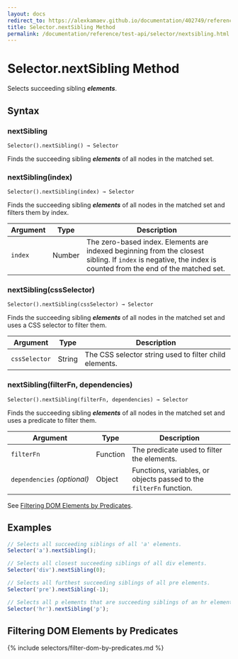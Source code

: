 ```yaml
---
layout: docs
redirect_to: https://alexkamaev.github.io/documentation/402749/reference/test-api/selector/nextsibling
title: Selector.nextSibling Method
permalink: /documentation/reference/test-api/selector/nextsibling.html
---
```

# Selector.nextSibling Method

Selects succeeding sibling ***elements***.

## Syntax

### nextSibling

```text
Selector().nextSibling() → Selector
```

Finds the succeeding sibling ***elements*** of all nodes in the matched set.

### nextSibling(index)

```text
Selector().nextSibling(index) → Selector
```

Finds the succeeding sibling ***elements*** of all nodes in the matched set and filters them by index.

Argument | Type   | Description
-------- | ------ | --------------
`index`  | Number | The zero-based index. Elements are indexed beginning from the closest sibling. If `index` is negative, the index is counted from the end of the matched set.

### nextSibling(cssSelector)

```text
Selector().nextSibling(cssSelector) → Selector
```

Finds the succeeding sibling ***elements*** of all nodes in the matched set and uses a CSS selector to filter them.

Argument      | Type   | Description
------------- | ------ | --------------
`cssSelector` | String | The CSS selector string used to filter child elements.

### nextSibling(filterFn, dependencies)

```text
Selector().nextSibling(filterFn, dependencies) → Selector
```

Finds the succeeding sibling ***elements*** of all nodes in the matched set and uses a predicate to filter them.

Argument                         | Type     | Description
-------------------------------- | -------- | --------------
`filterFn`                       | Function | The predicate used to filter the elements.
`dependencies`&#160;*(optional)* | Object   | Functions, variables, or objects passed to the `filterFn` function.

See [Filtering DOM Elements by Predicates](#filtering-dom-elements-by-predicates).

## Examples

```js
// Selects all succeeding siblings of all 'a' elements.
Selector('a').nextSibling();

// Selects all closest succeeding siblings of all div elements.
Selector('div').nextSibling(0);

// Selects all furthest succeeding siblings of all pre elements.
Selector('pre').nextSibling(-1);

// Selects all p elements that are succeeding siblings of an hr element.
Selector('hr').nextSibling('p');
```

## Filtering DOM Elements by Predicates

{% include selectors/filter-dom-by-predicates.md %}